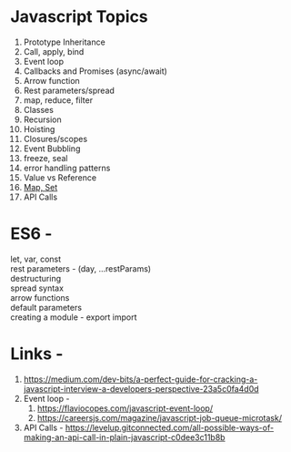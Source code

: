 # Javascript Topics

1) Prototype Inheritance
2) Call, apply, bind
3) Event loop
4) Callbacks and Promises (async/await)
5) Arrow function
6) Rest parameters/spread
7) map, reduce, filter
8) Classes
9) Recursion
10) Hoisting
11) Closures/scopes
12) Event Bubbling
13) freeze, seal
14) error handling patterns
15) Value vs Reference
16) [Map, Set](https://javascript.info/map-set)
17) API Calls


# ES6 -

let, var, const <br>
rest parameters - (day, ...restParams) <br>
destructuring <br>
spread syntax <br>
arrow functions <br>
default parameters <br>
creating a module - export import <br>


# Links - 

1) https://medium.com/dev-bits/a-perfect-guide-for-cracking-a-javascript-interview-a-developers-perspective-23a5c0fa4d0d
2) Event loop - 
	1) https://flaviocopes.com/javascript-event-loop/
	2) https://careersjs.com/magazine/javascript-job-queue-microtask/
3) API Calls - https://levelup.gitconnected.com/all-possible-ways-of-making-an-api-call-in-plain-javascript-c0dee3c11b8b
